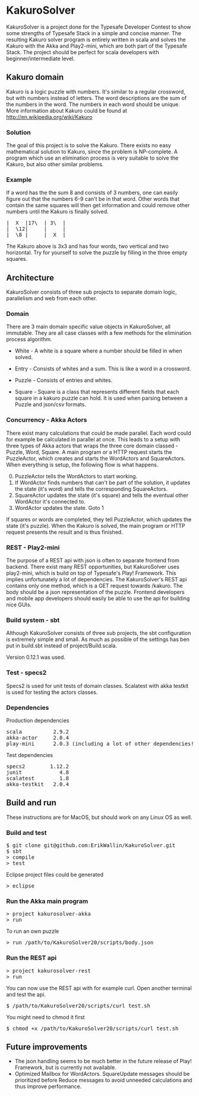 # KakuroSolver
KakuroSolver is a project done for the Typesafe Developer Contest to show some strengths of Typesafe Stack in a simple and concise manner. The resulting Kakuro solver program is entirely written in scala and solves the Kakuro with the Akka and Play2-mini, which are both part of the Typesafe Stack. The project should be perfect for scala developers with beginner/intermediate level.

## Kakuro domain
Kakuro is a logic puzzle with numbers. It's similar to a regular crossword, but with numbers instead of letters. The word descriptions are the sum of the numbers in the word. The numbers in each word should be unique. More information about Kakuro could be found at http://en.wikipedia.org/wiki/Kakuro

### Solution
The goal of this project is to solve the Kakuro. There exists no easy mathematical solution to Kakuro, since the problem is NP-complete. A program which use an elimination process is very suitable to solve the Kakuro, but also other similar problems.

### Example
If a word has the the sum 8 and consists of 3 numbers, one can easily figure out that the numbers 6-9 can't be in that word. Other words that contain the same squares will then get information and could remove other numbers until the Kakuro is finally solved.

<pre>
|  X  |17\  | 3\  | 
|  \12|     |     |
|  \8 |     |  X  |
</pre>

The Kakuro above is 3x3 and has four words, two vertical and two horizontal. Try for yourself to solve the puzzle by filling in the three empty squares.

## Architecture
KakuroSolver consists of three sub projects to separate domain logic, parallelism and web from each other.

### Domain
There are 3 main domain specific value objects in KakuroSolver, all immutable. They are all case classes with a few methods for the elimination process algorithm.

* White - A white is a square where a number should be filled in when solved.
* Entry - Consists of whites and a sum. This is like a word in a crossword.
* Puzzle - Consists of entries and whites.

* Square - Square is a class that represents different fields that each square in a kakuro puzzle can hold. It is used when parsing between a Puzzle and json/csv formats.

### Concurrency - Akka Actors
There exist many calculations that could be made parallel. Each word could for example be calculated in parallel at once. This leads to a setup with three types of Akka actors that wraps the three core domain classed - Puzzle, Word, Square. A main program or a HTTP request starts the PuzzleActor, which creates and starts the WordActors and SquareActors. When everything is setup, the following flow is what happens.

0. PuzzleActor tells the WordActors to start working.
1. If WordActor finds numbers that can't be part of the solution, it updates the state (it's word) and tells the corresponding SquareActors.
2. SquareActor updates the state (it's square) and tells the eventual other WordActor it's connected to.
3. WordActor updates the state. Goto 1

If squares or words are completed, they tell PuzzleActor, which updates the state (it's puzzle). When the Kakuro is solved, the main program or HTTP request presents the result and is thus finished.  

### REST - Play2-mini
The purpose of a REST api with json is often to separate frontend from backend. There exist many REST opportunities, but KakuroSolver uses play2-mini, which is build on top of Typesafe's Play! Framework. This implies unfortunately a lot of dependencies. The KakuroSolver's REST api contains only one method, which is a GET request towards /kakuro. The body should be a json representation of the puzzle. Frontend developers and mobile app developers should easily be able to use the api for building nice GUIs.

### Build system - sbt
Although KakuroSolver consists of three sub projects, the sbt configuration is extremely simple and small. As much as possible of the settings has ben put in build.sbt instead of project/Build.scala.

Version 0.12.1 was used.

### Test - specs2
Specs2 is used for unit tests of domain classes.
Scalatest with akka testkit is used for testing the actors classes.

### Dependencies
Production dependencies
<pre>
scala          2.9.2
akka-actor     2.0.4
play-mini      2.0.3 (including a lot of other dependencies!)
</pre>

Test dependencies
<pre>
specs2        1.12.2
junit            4.8
scalatest        1.8
akka-testkit   2.0.4
</pre>

## Build and run
These instructions are for MacOS, but should work on any Linux OS as well.

### Build and test
<pre>
$ git clone git@github.com:ErikWallin/KakuroSolver.git
$ sbt
> compile
> test
</pre>
Eclipse project files could be generated
<pre>
> eclipse
</pre>

### Run the Akka main program
<pre>
> project kakurosolver-akka
> run
</pre>
To run an own puzzle
<pre>
> run /path/to/KakuroSolver20/scripts/body.json
</pre>

### Run the REST api
<pre>
> project kakurosolver-rest
> run
</pre>
You can now use the REST api with for example curl. Open another terminal and test the api.
<pre>
$ /path/to/KakuroSolver20/scripts/curl_test.sh
</pre>
You might need to chmod it first
<pre>
$ chmod +x /path/to/KakuroSolver20/scripts/curl_test.sh 
</pre>

## Future improvements
* The json handling seems to be much better in the future release of Play! Framework, but is currently not available.
* Optimized Mailbox for WordActors. SquareUpdate messages should be prioritized before Reduce messages to avoid unneeded calculations and thus improve performance.

